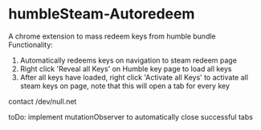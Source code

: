 # humbleSteam-Autoredeem
A chrome extension to mass redeem keys from humble bundle 
Functionality:
1. Automatically redeems keys on navigation to steam redeem page
2. Right click 'Reveal all Keys' on Humble key page to load all keys
3. After all keys have loaded, right click 'Activate all Keys' to activate all steam keys on page, note that this will open a tab for every key

contact /dev/null.net


toDo: implement mutationObserver to automatically close successful tabs

